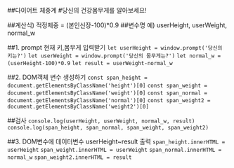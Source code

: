 ##다이어트 체중계
#당신의 건강몸무게를 알아보세요!

##계산식) 적정체중 = (본인신장-100)*0.9
##변수명 예) userHeight, userWeight, normal_w

##1. prompt 현재 키,몸무게 입력받기 
`let userHeight = window.prompt('당신의 키는?')`
`let userWeight = window.prompt('당신의 몸무게는?')`
`let normal_w = (userHeight-100)*0.9`
`let result = userWeight-normal_w`

##2. DOM객체 변수 생성하기
`const span_height = document.getElementsByClassName('height')[0]`
`const span_weight = document.getElementsByClassName('weight')[0]`
`const span_normal = document.getElementsByClassName('normal')[0]`
`const span_weight2 = document.getElementsByClassName('weight2')[0]`

##검사
`console.log(userHeight, userWeight, normal_w, result)`
`console.log(span_height, span_normal, span_weight, span_weight2)`

##3. DOM변수에 데이터변수 userHeight~result 출력
`span_height.innerHTML = userHeight`
`span_weight.innerHTML = userWeight`
`span_normal.innerHTML = normal_w`
`span_weight2.innerHTML = result`


